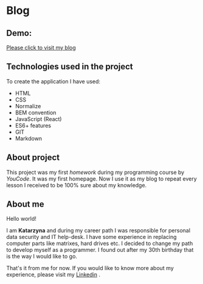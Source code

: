 # **Blog**

## **Demo**:

[Please click to visit my blog](https://katarzynazaloba.github.io/blog)

## **Technologies used in the project**

To create the application I have used:

- HTML
- CSS
- Normalize
- BEM convention
- JavaScript (React)
- ES6+ features
- GIT
- Markdown

## **About project** ## 
This project was my first *homework* during my programming course by *YouCode*. It was my first homepage. Now I use it as my blog to repeat every lesson I received to be 100% sure about my knowledge.

## **About me** ## 

Hello world!

I am **Katarzyna** and during my career path I was responsible for personal data security and IT help-desk. I have some
experience in replacing computer parts like matrixes, hard drives etc.
I decided to change my path to develop myself as a programmer. I found out after my 30th birthday that is the way I would like to go.

That's it from me for now. If you would like to know more about my experience, please visit
my [Linkedin](https://www.linkedin.com/in/katarzyna-zaloba/) .

